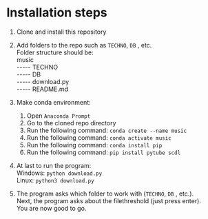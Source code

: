# Installation steps
1) Clone and install this repository
   
2) Add folders to the repo such as `TECHNO`, `DB` , etc. <br>
   Folder structure should be: <br>
   music <br>
    ----- TECHNO <br>
    ----- DB <br>
    ----- download.py <br>
    ----- README.md

3) Make conda environment:
   1) Open `Anaconda Prompt`
   2) Go to the cloned repo directory
   3) Run the following command: `conda create --name music`
   4) Run the following command: `conda activate music`
   5) Run the following command: `conda install pip` 
   6) Run the following command: `pip install pytube scdl`

4) At last to run the program: <br>
   Windows: `python download.py` <br>
   Linux:   `python3 download.py` 

5) The program asks which folder to work with (`TECHNO`, `DB` , etc.).<br>
   Next, the program asks about the filethreshold (just press enter).<br>
   You are now good to go.

